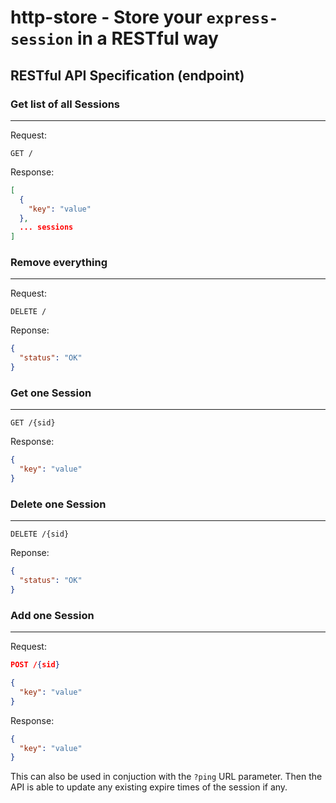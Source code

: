 # http-store - Store your `express-session` in a RESTful way

## RESTful API Specification (endpoint)
### Get list of all Sessions
---

Request:

```
GET /
```

Response: 

```json
[
  {
    "key": "value"
  },
  ... sessions
]
```

### Remove everything
----

Request:
```
DELETE /
```

Reponse:
```json
{
  "status": "OK"
}
```

### Get one Session
----

```
GET /{sid}
```

Response:

```json
{
  "key": "value"
}
```

### Delete one Session
---
```
DELETE /{sid}
```

Reponse:

```json
{
  "status": "OK"
}
```

### Add one Session
---

Request:

```json
POST /{sid}

{
  "key": "value"
}
```

Response:

```json
{
  "key": "value"
}
```

This can also be used in conjuction with the `?ping` URL parameter. Then the API is able to update any existing expire times of the session if any.
